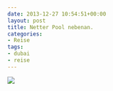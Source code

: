 ```yaml
---
date: 2013-12-27 10:54:51+00:00
layout: post
title: Netter Pool nebenan.
categories:
- Reise
tags:
- dubai
- reise
---
```


[![](http://clemi.ag3r.at/wp-content/uploads/2013/12/wpid-Photo-27.12.2013-1317.jpg)](http://clemi.ag3r.at/wp-content/uploads/2013/12/wpid-Photo-27.12.2013-1317.jpg)





